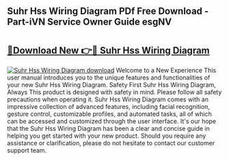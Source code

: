 ## Suhr Hss Wiring Diagram PDf Free Download - Part-iVN Service Owner Guide esgNV

# <h2><a href="http://dfilwj.blite.top/?on=Suhr+Hss+Wiring+Diagram">🔗Download New 👉🔴 Suhr Hss Wiring Diagram</a></h2>

[![Suhr Hss Wiring Diagram download](https://i.imgur.com/lujVjoI.png)](http://dfilwj.blite.top/?on=Suhr+Hss+Wiring+Diagram)
Welcome to a New Experience This user manual introduces you to the unique features and functionalities of your new Suhr Hss Wiring Diagram. Safety First Suhr Hss Wiring Diagram, Always This product is designed with safety in mind. Please follow all safety precautions when operating it. Suhr Hss Wiring Diagram comes with an impressive collection of advanced features, including facial recognition, gesture control, customizable profiles, and automated tasks, all of which can be accessed and customized through the user interface. It's our hope that the Suhr Hss Wiring Diagram has been a clear and concise guide in helping you get started with your new product. Should you require any assistance or clarification, please do not hesitate to contact our customer support team.
